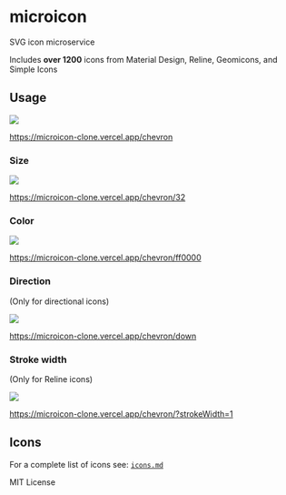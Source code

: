 # microicon

SVG icon microservice

Includes **over 1200** icons from Material Design, Reline, Geomicons, and Simple Icons

## Usage

[![](https://microicon-clone.vercel.app/chevron)](https://microicon-clone.vercel.app/chevron)

https://microicon-clone.vercel.app/chevron

### Size

[![](https://microicon-clone.vercel.app/chevron/32)](https://microicon-clone.vercel.app/chevron/32)

https://microicon-clone.vercel.app/chevron/32

### Color

[![](https://microicon-clone.vercel.app/chevron/ff0000)](https://microicon-clone.vercel.app/chevron/ff0000)

https://microicon-clone.vercel.app/chevron/ff0000

### Direction

(Only for directional icons)

[![](https://microicon-clone.vercel.app/chevron/down)](https://microicon-clone.vercel.app/chevron/down)

https://microicon-clone.vercel.app/chevron/down

### Stroke width

(Only for Reline icons)

[![](https://microicon-clone.vercel.app/chevron/?strokeWidth=1)](https://microicon-clone.vercel.app/chevron/?strokeWidth=1)

https://microicon-clone.vercel.app/chevron/?strokeWidth=1

## Icons

For a complete list of icons see: [`icons.md`](icons.md)

MIT License
